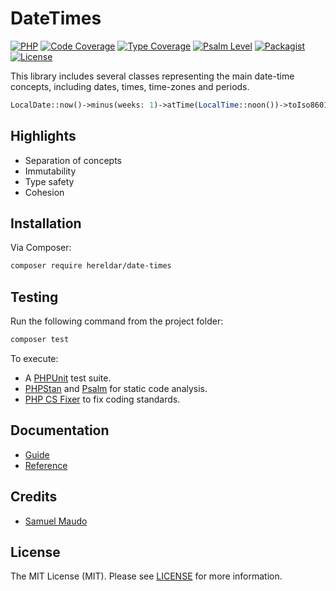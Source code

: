 DateTimes
=========

[![PHP][php-badge]][php-url]
[![Code Coverage][codecov-badge]][codecov-url]
[![Type Coverage][shepherd-coverage-badge]][shepherd-url]
[![Psalm Level][shepherd-level-badge]][shepherd-url]
[![Packagist][packagist-version-badge]][packagist-url]
[![License][license-badge]][license-url]

[php-badge]: https://img.shields.io/badge/php-8.1%20to%208.3-777bb3.svg
[php-url]: https://coveralls.io/github/hereldar/php-date-times
[codecov-badge]: https://img.shields.io/codecov/c/github/hereldar/php-date-times
[codecov-url]: https://app.codecov.io/gh/hereldar/php-date-times
[coveralls-badge]: https://img.shields.io/coverallsCoverage/github/hereldar/php-date-times
[coveralls-url]: https://coveralls.io/github/hereldar/php-date-times
[shepherd-coverage-badge]: https://shepherd.dev/github/hereldar/php-date-times/coverage.svg
[shepherd-level-badge]: https://shepherd.dev/github/hereldar/php-date-times/level.svg
[shepherd-url]: https://shepherd.dev/github/hereldar/php-date-times
[packagist-version-badge]: https://img.shields.io/packagist/v/hereldar/date-times.svg
[packagist-downloads-badge]: https://img.shields.io/packagist/dt/hereldar/date-times.svg
[packagist-url]: https://packagist.org/packages/hereldar/date-times
[license-badge]: https://img.shields.io/badge/license-MIT-brightgreen.svg
[license-url]: LICENSE

This library includes several classes representing the main date-time
concepts, including dates, times, time-zones and periods.

```php
LocalDate::now()->minus(weeks: 1)->atTime(LocalTime::noon())->toIso8601();
```

Highlights
----------

- Separation of concepts
- Immutability
- Type safety
- Cohesion

Installation
------------

Via Composer:

```bash
composer require hereldar/date-times
```

Testing
-------

Run the following command from the project folder:

```bash
composer test
```

To execute:

- A [PHPUnit](https://phpunit.de) test suite.
- [PHPStan](https://phpstan.org/) and [Psalm](https://psalm.dev/) for
  static code analysis.
- [PHP CS Fixer](https://github.com/PHP-CS-Fixer/PHP-CS-Fixer) to fix
  coding standards.

Documentation
-------------

- [Guide](https://hereldar.github.io/php-date-times/)
- [Reference](https://hereldar.github.io/php-date-times/reference/)

Credits
-------

- [Samuel Maudo](https://github.com/samuelmaudo)

License
-------

The MIT License (MIT). Please see [LICENSE](LICENSE) for more information.

